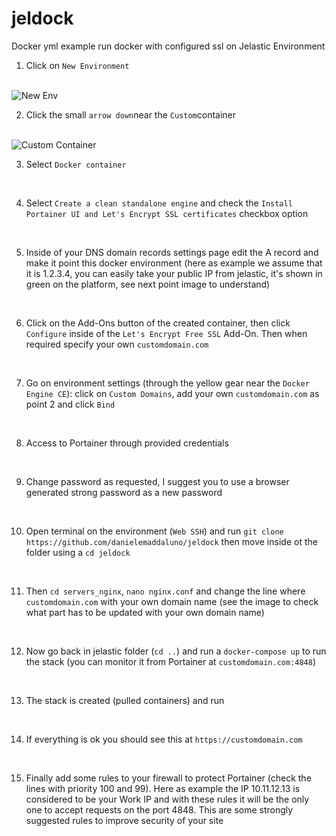 # jeldock
Docker yml example run docker with configured ssl on Jelastic Environment

1. Click on `New Environment`
</br>
<img src="README/1.png" alt="New Env">

2. Click the small `arrow down`near the `Custom`container
</br>
<img src="README/2.png" alt="Custom Container">

3. Select `Docker container`
</br>
<img src="README/3.png" alt="">

4. Select `Create a clean standalone engine` and 
check the `Install Portainer UI and Let's Encrypt SSL certificates` checkbox option
</br>
<img src="README/4.png" alt="">

5. Inside of your DNS domain records settings page edit the A record and make it point this docker environment 
(here as example we assume that it is 1.2.3.4, 
you can easily take your public IP from jelastic, 
it's shown in green on the platform, see next point image to understand)
</br>
<img src="README/5.png" alt="">

6. Click on the Add-Ons button of the created container,
   then click `Configure` inside of the `Let's Encrypt Free SSL` Add-On.
   Then when required specify your own `customdomain.com`
</br>
<img src="README/6.png" alt="">

7. Go on environment settings (through the yellow gear near the `Docker Engine CE`):
click on `Custom Domains`, add your own `customdomain.com` as point 2 and click `Bind`
</br>
<img src="README/7.png" alt="">

8. Access to Portainer through provided credentials
</br>
<img src="README/8.png" alt="">

9. Change password as requested, I suggest you to use a browser generated strong password as a new password
</br>
<img src="README/9.png" alt="">

10. Open terminal on the environment (`Web SSH`) and run `git clone https://github.com/danielemaddaluno/jeldock` then move inside ot the folder using a `cd jeldock`
</br>
<img src="README/10.png" alt="">

11. Then `cd servers_nginx`, `nano nginx.conf` and change the line where `customdomain.com` with your own domain name (see the image to check what part has to be updated with your own domain name)
</br>
<img src="README/11.png" alt="">

12. Now go back in jelastic folder (`cd ..`) and run a `docker-compose up` to run the stack (you can monitor it from Portainer at `customdomain.com:4848`)
</br>
<img src="README/12.png" alt="">

13. The stack is created (pulled containers) and run
</br>
<img src="README/13.png" alt="">

14. If everything is ok you should see this at `https://customdomain.com`
</br>
<img src="README/14.png" alt="">

15. Finally add some rules to your firewall to protect Portainer (check the lines with priority 100 and 99).
Here as example the IP 10.11.12.13 is considered to be your Work IP and with these rules it will be the only one to accept requests on the port 4848.
This are some strongly suggested rules to improve security of your site
</br>
<img src="README/15.png" alt="">